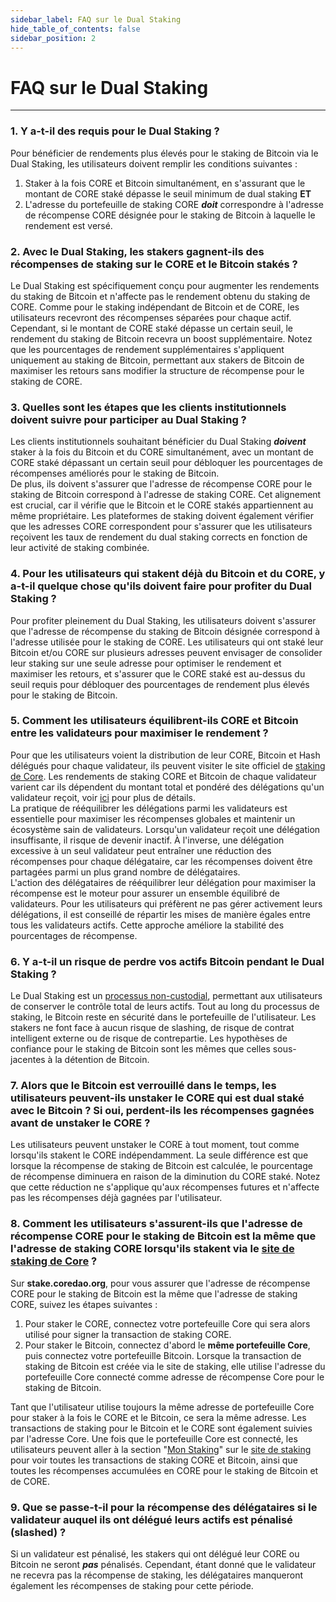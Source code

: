 ```yaml
---
sidebar_label: FAQ sur le Dual Staking
hide_table_of_contents: false
sidebar_position: 2
---
```


# FAQ sur le Dual Staking

---

### 1\. Y a-t-il des requis pour le Dual Staking ?

Pour bénéficier de rendements plus élevés pour le staking de Bitcoin via le Dual Staking, les utilisateurs doivent remplir les conditions suivantes :

1. Staker à la fois CORE et Bitcoin simultanément, en s'assurant que le montant de CORE staké dépasse le seuil minimum de dual staking **ET**
2. L'adresse du portefeuille de staking CORE _**doit**_ correspondre à l'adresse de récompense CORE désignée pour le staking de Bitcoin à laquelle le rendement est versé.

### 2\. Avec le Dual Staking, les stakers gagnent-ils des récompenses de staking sur le CORE et le Bitcoin stakés ?

Le Dual Staking est spécifiquement conçu pour augmenter les rendements du staking de Bitcoin et n'affecte pas le rendement obtenu du staking de CORE. Comme pour le staking indépendant de Bitcoin et de CORE, les utilisateurs recevront des récompenses séparées pour chaque actif. Cependant, si le montant de CORE staké dépasse un certain seuil, le rendement du staking de Bitcoin recevra un boost supplémentaire. Notez que les pourcentages de rendement supplémentaires s'appliquent uniquement au staking de Bitcoin, permettant aux stakers de Bitcoin de maximiser les retours sans modifier la structure de récompense pour le staking de CORE.

### 3\. Quelles sont les étapes que les clients institutionnels doivent suivre pour participer au Dual Staking ?

Les clients institutionnels souhaitant bénéficier du Dual Staking _**doivent**_ staker à la fois du Bitcoin et du CORE simultanément, avec un montant de CORE staké dépassant un certain seuil pour débloquer les pourcentages de récompenses améliorés pour le staking de Bitcoin.\
De plus, ils doivent s'assurer que l'adresse de récompense CORE pour le staking de Bitcoin correspond à l'adresse de staking CORE. Cet alignement est crucial, car il vérifie que le Bitcoin et le CORE stakés appartiennent au même propriétaire. Les plateformes de staking doivent également vérifier que les adresses CORE correspondent pour s'assurer que les utilisateurs reçoivent les taux de rendement du dual staking corrects en fonction de leur activité de staking combinée.

### 4\. Pour les utilisateurs qui stakent déjà du Bitcoin et du CORE, y a-t-il quelque chose qu'ils doivent faire pour profiter du Dual Staking ?

Pour profiter pleinement du Dual Staking, les utilisateurs doivent s'assurer que l'adresse de récompense du staking de Bitcoin désignée correspond à l'adresse utilisée pour le staking de CORE. Les utilisateurs qui ont staké leur Bitcoin et/ou CORE sur plusieurs adresses peuvent envisager de consolider leur staking sur une seule adresse pour optimiser le rendement et maximiser les retours, et s'assurer que le CORE staké est au-dessus du seuil requis pour débloquer des pourcentages de rendement plus élevés pour le staking de Bitcoin.

### 5\. Comment les utilisateurs équilibrent-ils CORE et Bitcoin entre les validateurs pour maximiser le rendement ?

Pour que les utilisateurs voient la distribution de leur CORE, Bitcoin et Hash délégués pour chaque validateur, ils peuvent visiter le site officiel de [staking de Core](https://stake.coredao.org/). Les rendements de staking CORE et Bitcoin de chaque validateur varient car ils dépendent du montant total et pondéré des délégations qu'un validateur reçoit, voir [ici](../Learn/core-concepts/satoshi-plus-consensus/rewards#3-validator-rewards) pour plus de détails.\
La pratique de rééquilibrer les délégations parmi les validateurs est essentielle pour maximiser les récompenses globales et maintenir un écosystème sain de validateurs. Lorsqu'un validateur reçoit une délégation insuffisante, il risque de devenir inactif. À l'inverse, une délégation excessive à un seul validateur peut entraîner une réduction des récompenses pour chaque délégataire, car les récompenses doivent être partagées parmi un plus grand nombre de délégataires.\
L'action des délégataires de rééquilibrer leur délégation pour maximiser la récompense est le moteur pour assurer un ensemble équilibré de validateurs. Pour les utilisateurs qui préfèrent ne pas gérer activement leurs délégations, il est conseillé de répartir les mises de manière égales entre tous les validateurs actifs. Cette approche améliore la stabilité des pourcentages de récompense.

### 6\. Y a-t-il un risque de perdre vos actifs Bitcoin pendant le Dual Staking ?

Le Dual Staking est un [processus non-custodial](../Learn/products/btc-staking/overview#how-non-custodial-bitcoin-staking-works), permettant aux utilisateurs de conserver le contrôle total de leurs actifs. Tout au long du processus de staking, le Bitcoin reste en sécurité dans le portefeuille de l'utilisateur.  Les stakers ne font face à aucun risque de slashing, de risque de contrat intelligent externe ou de risque de contrepartie. Les hypothèses de confiance pour le staking de Bitcoin sont les mêmes que celles sous-jacentes à la détention de Bitcoin.

### 7\. Alors que le Bitcoin est verrouillé dans le temps, les utilisateurs peuvent-ils unstaker le CORE qui est dual staké avec le Bitcoin ? Si oui, perdent-ils les récompenses gagnées avant de unstaker le CORE ?

Les utilisateurs peuvent unstaker le CORE à tout moment, tout comme lorsqu'ils stakent le CORE indépendamment. La seule différence est que lorsque la récompense de staking de Bitcoin est calculée, le pourcentage de récompense diminuera en raison de la diminution du CORE staké. Notez que cette réduction ne s'applique qu'aux récompenses futures et n'affecte pas les récompenses déjà gagnées par l'utilisateur.

### 8\. Comment les utilisateurs s'assurent-ils que l'adresse de récompense CORE pour le staking de Bitcoin est la même que l'adresse de staking CORE lorsqu'ils stakent via le [site de staking de Core](https://stake.coredao.org/) ?

Sur **stake.coredao.org**, pour vous assurer que l'adresse de récompense CORE pour le staking de Bitcoin est la même que l'adresse de staking CORE, suivez les étapes suivantes :

1. Pour staker le CORE, connectez votre portefeuille Core qui sera alors utilisé pour signer la transaction de staking CORE.
2. Pour staker le Bitcoin, connectez d'abord le **même portefeuille Core**, puis connectez votre portefeuille Bitcoin. Lorsque la transaction de staking de Bitcoin est créée via le site de staking, elle utilise l'adresse du portefeuille Core connecté comme adresse de récompense Core pour le staking de Bitcoin.

Tant que l'utilisateur utilise toujours la même adresse de portefeuille Core pour staker à la fois le CORE et le Bitcoin, ce sera la même adresse. Les transactions de staking pour le Bitcoin et le CORE sont également suivies par l'adresse Core. Une fois que le portefeuille Core est connecté, les utilisateurs peuvent aller à la section "[Mon Staking](https://stake.coredao.org/mystaking)" sur le [site de staking](https://stake.coredao.org/) pour voir toutes les transactions de staking CORE et Bitcoin, ainsi que toutes les récompenses accumulées en CORE pour le staking de Bitcoin et de CORE.

### 9\. Que se passe-t-il pour la récompense des délégataires si le validateur auquel ils ont délégué leurs actifs est pénalisé (slashed) ?

Si un validateur est pénalisé, les stakers qui ont délégué leur CORE ou Bitcoin ne seront _**pas**_ pénalisés. Cependant, étant donné que le validateur ne recevra pas la récompense de staking, les délégataires manqueront également les récompenses de staking pour cette période.
